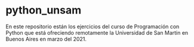# python_unsam
En este repositorio están los ejercicios del curso de Programación con Python que está ofreciendo remotamente la Universidad de San Martin en Buenos Aires en marzo del 2021.
